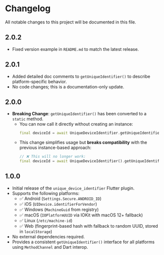 # Changelog

All notable changes to this project will be documented in this file.

## 2.0.2

- Fixed version example in `README.md` to match the latest release.

## 2.0.1

- Added detailed doc comments to `getUniqueIdentifier()` to describe platform-specific behavior.
- No code changes; this is a documentation-only update.

## 2.0.0

- **Breaking Change**: `getUniqueIdentifier()` has been converted to a `static` method.
  - You can now call it directly without creating an instance:
    ```dart
    final deviceId = await UniqueDeviceIdentifier.getUniqueIdentifier();
    ```
  - This change simplifies usage but **breaks compatibility** with the previous instance-based approach:
    ```dart
    // ❌ This will no longer work:
    final deviceId = await UniqueDeviceIdentifier().getUniqueIdentifier();
    ```

## 1.0.0

- Initial release of the `unique_device_identifier` Flutter plugin.
- Supports the following platforms:
  - ✅ Android (`Settings.Secure.ANDROID_ID`)
  - ✅ iOS (`UIDevice.identifierForVendor`)
  - ✅ Windows (`MachineGuid` from registry)
  - ✅ macOS (`IOPlatformUUID` via IOKit with macOS 12+ fallback)
  - ✅ Linux (`/etc/machine-id`)
  - ✅ Web (fingerprint-based hash with fallback to random UUID, stored in `localStorage`)
- No external dependencies required.
- Provides a consistent `getUniqueIdentifier()` interface for all platforms using `MethodChannel` and Dart interop.
